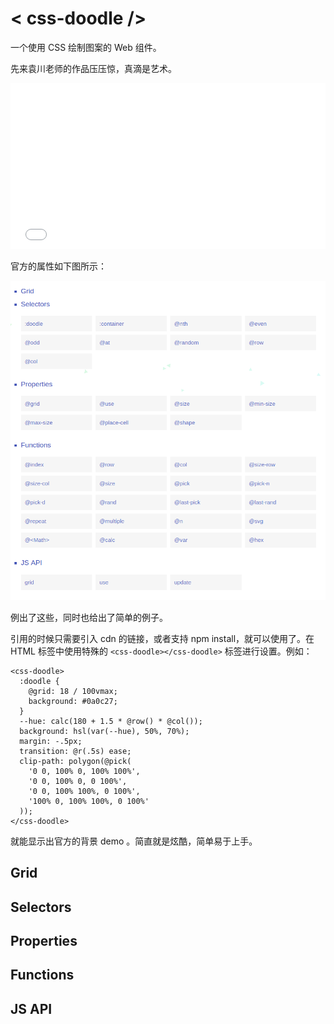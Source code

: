 # < css-doodle />

一个使用 CSS 绘制图案的 Web 组件。

先来袁川老师的作品压压惊，真滴是艺术。

<iframe height="265" style="width: 100%;" scrolling="no" title="Whirling (Chrome, FF)" src="//codepen.io/yuanchuan/embed/yrobOe/?height=265&theme-id=0&default-tab=html,result" frameborder="no" allowtransparency="true" allowfullscreen="true">
  See the Pen <a href='https://codepen.io/yuanchuan/pen/yrobOe/'>Whirling (Chrome, FF)</a> by yuanchuan
  (<a href='https://codepen.io/yuanchuan'>@yuanchuan</a>) on <a href='https://codepen.io'>CodePen</a>.
</iframe>

官方的属性如下图所示：

<img src="https://raw.githubusercontent.com/AlvinMi/2019-Pic/master/2019/20190528002740.png"/>

例出了这些，同时也给出了简单的例子。

引用的时候只需要引入 cdn 的链接，或者支持 npm install，就可以使用了。在 HTML 标签中使用特殊的 `<css-doodle></css-doodle>` 标签进行设置。例如：

```
<css-doodle>
  :doodle {
    @grid: 18 / 100vmax;
    background: #0a0c27;
  }
  --hue: calc(180 + 1.5 * @row() * @col());
  background: hsl(var(--hue), 50%, 70%);
  margin: -.5px;
  transition: @r(.5s) ease;
  clip-path: polygon(@pick(
    '0 0, 100% 0, 100% 100%',
    '0 0, 100% 0, 0 100%',
    '0 0, 100% 100%, 0 100%',
    '100% 0, 100% 100%, 0 100%'
  ));
</css-doodle>
```

就能显示出官方的背景 demo 。简直就是炫酷，简单易于上手。

## Grid

## Selectors

## Properties

## Functions

## JS API
